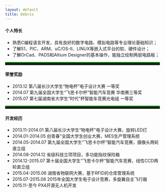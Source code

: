 ```yaml
---
layout: default
title: Debris
---
```

<div class="well">
<h4 id="Skill">个人特长</h4>
<ul>
	<li>熟悉C编程语言开发，具有良好的数字电路、模拟电路等专业理论基础知识；</li>
	<li>了解51、PIC、ARM、uC/OS-II、LINUX等嵌入式平台的软、硬件设计；</li>
	<li>了解OrCad、PADS和Altium Designer的基本操作，能独立绘制两层电路板；</li>
</ul>
<hr style="height:5px;border:none;border-top:5px ridge green;" />
<h4 id="Honor">荣誉奖励</h4>
<ul>
	<li>2013.12   第八届长沙大学生“物电杯”电子设计大赛   一等奖</li>
	<li>2014.07   第九届全国大学生“飞思卡尔杯”智能汽车竞赛   华南赛三等奖</li>
	<li>2015.07   第七届湖南省大学生“时代”杯智能车竞赛光电组   一等奖</li>
</ul> 
<hr style="height:5px;border:none;border-top:5px ridge green;" />
<h4 id="Develop">开发经历</h4>
<ul>
	<li>2013.11-2014.01   第八届长沙大学生“物电杯"电子设计大赛，旋转LED灯</li>
	<li>2014.01-2014.05   创青春”全国大学生创业大赛，MES生产管理系统</li>
	<li>2014.05-2014.07   第九届全国大学生“飞思卡尔杯”智能汽车竞赛，摄像头两轮直立组</li>
	<li>2014.08-2014.12   省级科技立项项目，多功能指纹保险箱</li>
	<li>2014.12-2015.07   第十届全国大学生“飞思卡尔杯”智能汽车竞赛，线性CCD两轮直立组</li>
	<li>2015.04-2015.06   湖南省物联网大赛，基于RFID的仓库管理系统</li>
	<li>2015.07-2015.08   2015年全国大学生电子设计竞赛，多旋翼自主飞行器</li>
	<li>2015.11-至今   PX4开源无人机开发</li>
</ul>
</div>